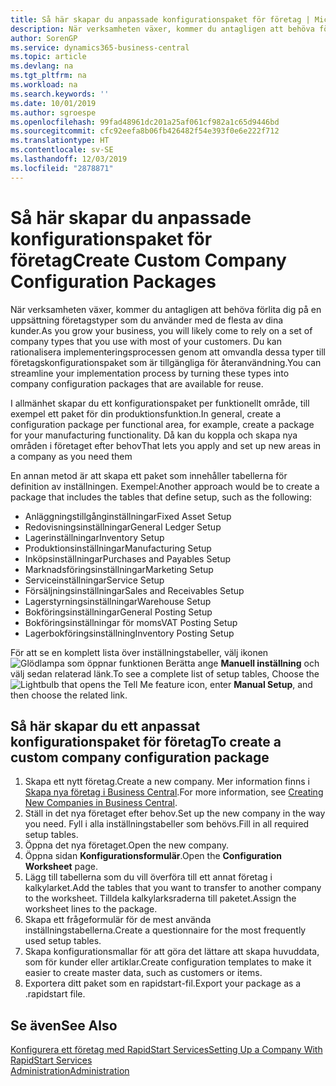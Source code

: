 ```yaml
---
title: Så här skapar du anpassade konfigurationspaket för företag | Microsoft Docs
description: När verksamheten växer, kommer du antagligen att behöva förlita dig på en uppsättning företagstyper som du använder med de flesta av dina kunder. Du kan rationalisera implementeringsprocessen genom att omvandla dessa typer till företagskonfigurationspaket som är tillgängliga för återanvändning.
author: SorenGP
ms.service: dynamics365-business-central
ms.topic: article
ms.devlang: na
ms.tgt_pltfrm: na
ms.workload: na
ms.search.keywords: ''
ms.date: 10/01/2019
ms.author: sgroespe
ms.openlocfilehash: 99fad48961dc201a25af061cf982a1c65d9446bd
ms.sourcegitcommit: cfc92eefa8b06fb426482f54e393f0e6e222f712
ms.translationtype: HT
ms.contentlocale: sv-SE
ms.lasthandoff: 12/03/2019
ms.locfileid: "2878871"
---
```

# <a name="create-custom-company-configuration-packages"></a><span data-ttu-id="81c73-104">Så här skapar du anpassade konfigurationspaket för företag</span><span class="sxs-lookup"><span data-stu-id="81c73-104">Create Custom Company Configuration Packages</span></span>
<span data-ttu-id="81c73-105">När verksamheten växer, kommer du antagligen att behöva förlita dig på en uppsättning företagstyper som du använder med de flesta av dina kunder.</span><span class="sxs-lookup"><span data-stu-id="81c73-105">As you grow your business, you will likely come to rely on a set of company types that you use with most of your customers.</span></span> <span data-ttu-id="81c73-106">Du kan rationalisera implementeringsprocessen genom att omvandla dessa typer till företagskonfigurationspaket som är tillgängliga för återanvändning.</span><span class="sxs-lookup"><span data-stu-id="81c73-106">You can streamline your implementation process by turning these types into company configuration packages that are available for reuse.</span></span>  

<span data-ttu-id="81c73-107">I allmänhet skapar du ett konfigurationspaket per funktionellt område, till exempel ett paket för din produktionsfunktion.</span><span class="sxs-lookup"><span data-stu-id="81c73-107">In general, create a configuration package per functional area, for example, create a package for your manufacturing functionality.</span></span> <span data-ttu-id="81c73-108">Då kan du koppla och skapa nya områden i företaget efter behov</span><span class="sxs-lookup"><span data-stu-id="81c73-108">That lets you apply and set up new areas in a company as you need them</span></span>  

<span data-ttu-id="81c73-109">En annan metod är att skapa ett paket som innehåller tabellerna för definition av inställningen. Exempel:</span><span class="sxs-lookup"><span data-stu-id="81c73-109">Another approach would be to create a package that includes the tables that define setup, such as the following:</span></span>  

-   <span data-ttu-id="81c73-110">Anläggningstillgånginställningar</span><span class="sxs-lookup"><span data-stu-id="81c73-110">Fixed Asset Setup</span></span>  
-   <span data-ttu-id="81c73-111">Redovisningsinställningar</span><span class="sxs-lookup"><span data-stu-id="81c73-111">General Ledger Setup</span></span>  
-   <span data-ttu-id="81c73-112">Lagerinställningar</span><span class="sxs-lookup"><span data-stu-id="81c73-112">Inventory Setup</span></span>  
-   <span data-ttu-id="81c73-113">Produktionsinställningar</span><span class="sxs-lookup"><span data-stu-id="81c73-113">Manufacturing Setup</span></span>  
-   <span data-ttu-id="81c73-114">Inköpsinställningar</span><span class="sxs-lookup"><span data-stu-id="81c73-114">Purchases and Payables Setup</span></span>  
-   <span data-ttu-id="81c73-115">Marknadsföringsinställningar</span><span class="sxs-lookup"><span data-stu-id="81c73-115">Marketing Setup</span></span>  
-   <span data-ttu-id="81c73-116">Serviceinställningar</span><span class="sxs-lookup"><span data-stu-id="81c73-116">Service Setup</span></span>  
-   <span data-ttu-id="81c73-117">Försäljningsinställningar</span><span class="sxs-lookup"><span data-stu-id="81c73-117">Sales and Receivables Setup</span></span>  
-   <span data-ttu-id="81c73-118">Lagerstyrningsinställningar</span><span class="sxs-lookup"><span data-stu-id="81c73-118">Warehouse Setup</span></span>  
-   <span data-ttu-id="81c73-119">Bokföringsinställningar</span><span class="sxs-lookup"><span data-stu-id="81c73-119">General Posting Setup</span></span>  
-   <span data-ttu-id="81c73-120">Bokföringsinställningar för moms</span><span class="sxs-lookup"><span data-stu-id="81c73-120">VAT Posting Setup</span></span>  
-   <span data-ttu-id="81c73-121">Lagerbokföringsinställning</span><span class="sxs-lookup"><span data-stu-id="81c73-121">Inventory Posting Setup</span></span>  

<span data-ttu-id="81c73-122">För att se en komplett lista över inställningstabeller, välj ikonen ![Glödlampa som öppnar funktionen Berätta](media/ui-search/search_small.png "Berätta vad du vill göra") ange **Manuell inställning** och välj sedan relaterad länk.</span><span class="sxs-lookup"><span data-stu-id="81c73-122">To see a complete list of setup tables, Choose the ![Lightbulb that opens the Tell Me feature](media/ui-search/search_small.png "Tell me what you want to do") icon, enter **Manual Setup**, and then choose the related link.</span></span>  

## <a name="to-create-a-custom-company-configuration-package"></a><span data-ttu-id="81c73-123">Så här skapar du ett anpassat konfigurationspaket för företag</span><span class="sxs-lookup"><span data-stu-id="81c73-123">To create a custom company configuration package</span></span>  
1.  <span data-ttu-id="81c73-124">Skapa ett nytt företag.</span><span class="sxs-lookup"><span data-stu-id="81c73-124">Create a new company.</span></span> <span data-ttu-id="81c73-125">Mer information finns i [Skapa nya företag i Business Central](about-new-company.md).</span><span class="sxs-lookup"><span data-stu-id="81c73-125">For more information, see [Creating New Companies in Business Central](about-new-company.md).</span></span>  
3.  <span data-ttu-id="81c73-126">Ställ in det nya företaget efter behov.</span><span class="sxs-lookup"><span data-stu-id="81c73-126">Set up the new company in the way you need.</span></span> <span data-ttu-id="81c73-127">Fyll i alla inställningstabeller som behövs.</span><span class="sxs-lookup"><span data-stu-id="81c73-127">Fill in all required setup tables.</span></span>  
4.  <span data-ttu-id="81c73-128">Öppna det nya företaget.</span><span class="sxs-lookup"><span data-stu-id="81c73-128">Open the new company.</span></span>
5. <span data-ttu-id="81c73-129">Öppna sidan **Konfigurationsformulär**.</span><span class="sxs-lookup"><span data-stu-id="81c73-129">Open the **Configuration Worksheet** page.</span></span>  
6.  <span data-ttu-id="81c73-130">Lägg till tabellerna som du vill överföra till ett annat företag i kalkylarket.</span><span class="sxs-lookup"><span data-stu-id="81c73-130">Add the tables that you want to transfer to another company to the worksheet.</span></span> <span data-ttu-id="81c73-131">Tilldela kalkylarksraderna till paketet.</span><span class="sxs-lookup"><span data-stu-id="81c73-131">Assign the worksheet lines to the package.</span></span>  
7.  <span data-ttu-id="81c73-132">Skapa ett frågeformulär för de mest använda inställningstabellerna.</span><span class="sxs-lookup"><span data-stu-id="81c73-132">Create a questionnaire for the most frequently used setup tables.</span></span>  
8.  <span data-ttu-id="81c73-133">Skapa konfigurationsmallar för att göra det lättare att skapa huvuddata, som för kunder eller artiklar.</span><span class="sxs-lookup"><span data-stu-id="81c73-133">Create configuration templates to make it easier to create master data, such as customers or items.</span></span>  
9.  <span data-ttu-id="81c73-134">Exportera ditt paket som en rapidstart-fil.</span><span class="sxs-lookup"><span data-stu-id="81c73-134">Export your package as a .rapidstart file.</span></span>  

## <a name="see-also"></a><span data-ttu-id="81c73-135">Se även</span><span class="sxs-lookup"><span data-stu-id="81c73-135">See Also</span></span>  
[<span data-ttu-id="81c73-136">Konfigurera ett företag med RapidStart Services</span><span class="sxs-lookup"><span data-stu-id="81c73-136">Setting Up a Company With RapidStart Services</span></span>](admin-set-up-a-company-with-rapidstart.md)  
[<span data-ttu-id="81c73-137">Administration</span><span class="sxs-lookup"><span data-stu-id="81c73-137">Administration</span></span>](admin-setup-and-administration.md)
